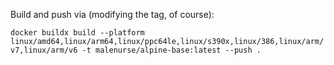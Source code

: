 Build and push via (modifying the tag, of course):

`docker buildx build --platform linux/amd64,linux/arm64,linux/ppc64le,linux/s390x,linux/386,linux/arm/v7,linux/arm/v6 -t malenurse/alpine-base:latest --push .`
